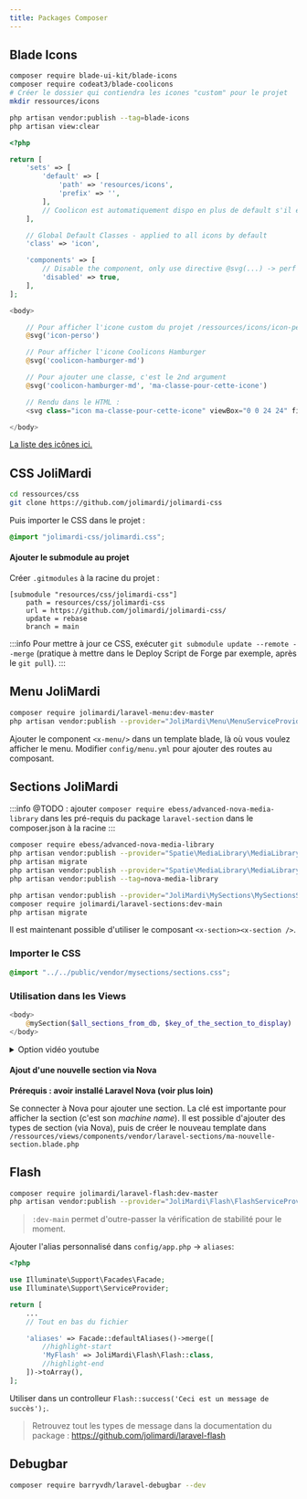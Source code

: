 ```yaml
---
title: Packages Composer
---
```



## Blade Icons
```bash
composer require blade-ui-kit/blade-icons
composer require codeat3/blade-coolicons
# Créer le dossier qui contiendra les icones "custom" pour le projet
mkdir ressources/icons

php artisan vendor:publish --tag=blade-icons
php artisan view:clear
```

```php title="/config/blade-icons.php"
<?php

return [
    'sets' => [
        'default' => [
            'path' => 'resources/icons',
            'prefix' => '',
        ],
        // Coolicon est automatiquement dispo en plus de default s'il est installé
    ],

    // Global Default Classes - applied to all icons by default
    'class' => 'icon',

    'components' => [
        // Disable the component, only use directive @svg(...) -> perf boost
        'disabled' => true,
    ],
];
```

```php title="example.blade.php"
<body>

    // Pour afficher l'icone custom du projet /ressources/icons/icon-perso.svg
    @svg('icon-perso')

    // Pour afficher l'icone Coolicons Hamburger
    @svg('coolicon-hamburger-md')

    // Pour ajouter une classe, c'est le 2nd argument
    @svg('coolicon-hamburger-md', 'ma-classe-pour-cette-icone')

    // Rendu dans le HTML :
    <svg class="icon ma-classe-pour-cette-icone" viewBox="0 0 24 24" fill="none"><g>...</g></svg>

</body>
```

[La liste des icônes ici.](https://blade-ui-kit.com/blade-icons?set=53)


## CSS JoliMardi

```bash
cd ressources/css
git clone https://github.com/jolimardi/jolimardi-css
```
Puis importer le CSS dans le projet :
```css title="resources/css/app.css"
@import "jolimardi-css/jolimardi.css";
```

#### Ajouter le submodule au projet
Créer `.gitmodules` à la racine du projet :

```git title='/.gitmodules'
[submodule "resources/css/jolimardi-css"]
	path = resources/css/jolimardi-css
	url = https://github.com/jolimardi/jolimardi-css/
	update = rebase
	branch = main
```


:::info
Pour mettre à jour ce CSS, exécuter `git submodule update --remote --merge` (pratique à mettre dans le Deploy Script de Forge par exemple, après le `git pull`).
:::

## Menu JoliMardi

```bash
composer require jolimardi/laravel-menu:dev-master
php artisan vendor:publish --provider="JoliMardi\Menu\MenuServiceProvider" --tag=config
```

Ajouter le component `<x-menu/>` dans un template blade, là où vous voulez afficher le menu.
Modifier `config/menu.yml` pour ajouter des routes au composant.

## Sections JoliMardi

:::info
@TODO : ajouter `composer require ebess/advanced-nova-media-library` dans les pré-requis du package `laravel-section` dans le composer.json à la racine
:::


```bash
composer require ebess/advanced-nova-media-library
php artisan vendor:publish --provider="Spatie\MediaLibrary\MediaLibraryServiceProvider" --tag="migrations"
php artisan migrate
php artisan vendor:publish --provider="Spatie\MediaLibrary\MediaLibraryServiceProvider" --tag="config"
php artisan vendor:publish --tag=nova-media-library

php artisan vendor:publish --provider="JoliMardi\MySections\MySectionsServiceProvider"
composer require jolimardi/laravel-sections:dev-main
php artisan migrate
```
Il est maintenant possible d'utiliser le composant `<x-section><x-section />`.

### Importer le CSS
```css title="resources/css/app.css"
@import "../../public/vendor/mysections/sections.css";
```

### Utilisation dans les Views

```php 
<body>
    @mySection($all_sections_from_db, $key_of_the_section_to_display)
</body>

```

<details>   
<summary> Option vidéo youtube</summary>

Si vos sections text-with-image ne comprendront pas de vidéo à la place de l'image. Alors il faut modifier la sections text-with-image en enlevant les partie surligné.

```php title='resources/views/vendor/laravel-sections/text-with-image.blade.php'
...
<div class="section-image">
    // highlight-start
    @if (isset($section->video_url))
        <div class="video-container">
            {{-- <x-youtube :youtube='$section->video_url' :youtube-thumbnail-media="$section->getFirstMedia('video_thumbnail')" /> --}}
            <x-youtube-inline :youtube='$section->video_url' />
        </div>
    @else
    // highlight-end
        {{ $section->getFirstMedia('image')->img('', ['alt' => $section->title]) }}
        // highlight-start
    @endif
    // highlight-end
</div>
...
```

Sinon, il faut ajouter le composant youtube-inline.blade.php dans `resources/views/components` : 

```php title='resources/views/components/youtube-inline.blade.php'
@if (isset($youtube))
    <div class="video-thumbnail ratio-16x9">

        <iframe src="https://www.youtube.com/embed/{{ $youtube }}?&loop=1&playlist={{ $youtube }}&rel=0&controls=1&autoplay=1&mute=1&start=0" frameborder="0" allow="autoplay; encrypted-media" allowfullscreen=""></iframe>

    </div>
@endif
```

</details>



#### Ajout d'une nouvelle section via Nova

**Prérequis : avoir installé Laravel Nova (voir plus loin)**

Se connecter à Nova pour ajouter une section. La clé est importante pour afficher la section (c'est son *machine name*). Il est possible d'ajouter des types de section (via Nova), puis de créer le nouveau template dans `/ressources/views/components/vendor/laravel-sections/ma-nouvelle-section.blade.php`

## Flash

```bash
composer require jolimardi/laravel-flash:dev-master
php artisan vendor:publish --provider="JoliMardi\Flash\FlashServiceProvider" --tag="views"
```
> `:dev-main` permet d'outre-passer la vérification de stabilité pour le moment.

Ajouter l'alias personnalisé dans `config/app.php` -> `aliases`:

```php title="/config/app.php"
<?php

use Illuminate\Support\Facades\Facade;
use Illuminate\Support\ServiceProvider;

return [
    ...
    // Tout en bas du fichier

    'aliases' => Facade::defaultAliases()->merge([
        //highlight-start
        'MyFlash' => JoliMardi\Flash\Flash::class,
        //highlight-end
    ])->toArray(),
];
```

Utiliser dans un controlleur `Flash::success('Ceci est un message de succès');`.

> Retrouvez tout les types de message dans la documentation du package : https://github.com/jolimardi/laravel-flash


## Debugbar
```bash
composer require barryvdh/laravel-debugbar --dev
```